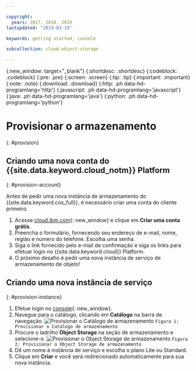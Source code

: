 ```yaml
---

copyright:
  years: 2017, 2018, 2019
lastupdated: "2019-03-19"

keywords: getting started, console

subcollection: cloud-object-storage

---
```

{:new_window: target="_blank"}
{:shortdesc: .shortdesc}
{:codeblock: .codeblock}
{:pre: .pre}
{:screen: .screen}
{:tip: .tip}
{:important: .important}
{:note: .note}
{:download: .download} 
{:http: .ph data-hd-programlang='http'} 
{:javascript: .ph data-hd-programlang='javascript'} 
{:java: .ph data-hd-programlang='java'} 
{:python: .ph data-hd-programlang='python'}

# Provisionar o armazenamento
{: #provision}
## Criando uma nova conta do {{site.data.keyword.cloud_notm}} Platform
{: #provision-account}

Antes de pedir uma nova instância de armazenamento do {{site.data.keyword.cos_full}}, é necessário criar uma conta do cliente primeiro.

1. Acesse [cloud.ibm.com](https://cloud.ibm.com/){: new_window} e clique em **Criar uma conta grátis**.
2. Preencha o formulário, fornecendo seu endereço de e-mail, nome, região e número do telefone. Escolha uma senha.
3. Siga o link fornecido pelo e-mail de confirmação e siga os links para efetuar login no {{site.data.keyword.cloud}} Platform.
4. O próximo desafio é pedir uma nova instância de serviço de armazenamento de objeto!

## Criando uma nova instância de serviço
{: #provision-instance}

1. Efetue login no [console](https://cloud.ibm.com/){: new_window}.
2. Navegue para o catálogo, clicando em **Catálogo** na barra de navegação.
	<img alt="Provisionar o Catálogo de armazenamento" src="https://s3.us.cloud-object-storage.appdomain.cloud/docs-resources/console_provision_catalog.png" max-height="200px" />
	`Figura 1: Provisionar o Catálogo de armazenamento`
3. Procure o ladrilho **Object Storage** na seção de armazenamento e selecione-o.
	<img alt="Provisionar o Object Storage de armazenamento" src="https://s3.us.cloud-object-storage.appdomain.cloud/docs-resources/console_provision_os.png" max-height="200px" />
	`Figura 2: Provisionar o Object Storage de armazenamento`
4. Dê um nome à instância de serviço e escolha o plano Lite ou Standard.
5. Clique em **Criar** e você será redirecionado automaticamente para sua nova instância.
